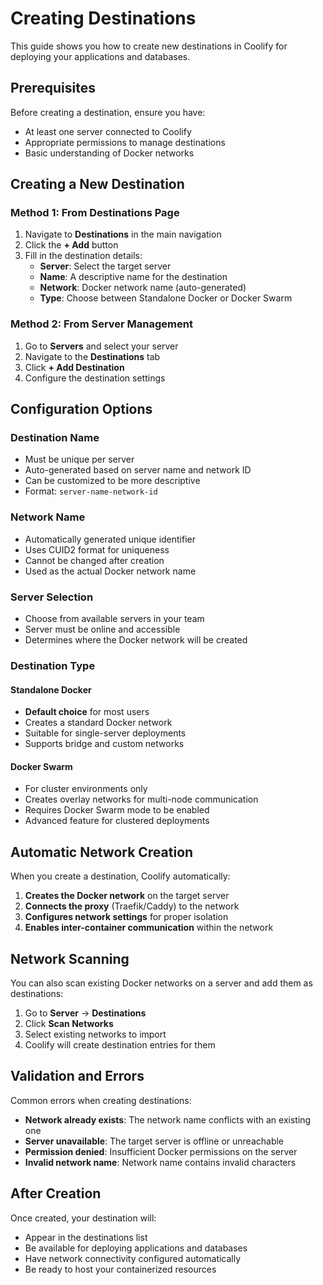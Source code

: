 # Creating Destinations

This guide shows you how to create new destinations in Coolify for deploying your applications and databases.

## Prerequisites

Before creating a destination, ensure you have:

- At least one server connected to Coolify
- Appropriate permissions to manage destinations
- Basic understanding of Docker networks

## Creating a New Destination

### Method 1: From Destinations Page

1. Navigate to **Destinations** in the main navigation
2. Click the **+ Add** button
3. Fill in the destination details:
   - **Server**: Select the target server
   - **Name**: A descriptive name for the destination
   - **Network**: Docker network name (auto-generated)
   - **Type**: Choose between Standalone Docker or Docker Swarm

<ZoomableImage src="/images/destinations/create-destination.webp" />

### Method 2: From Server Management

1. Go to **Servers** and select your server
2. Navigate to the **Destinations** tab
3. Click **+ Add Destination**
4. Configure the destination settings

## Configuration Options

### Destination Name

- Must be unique per server
- Auto-generated based on server name and network ID
- Can be customized to be more descriptive
- Format: `server-name-network-id`

### Network Name

- Automatically generated unique identifier
- Uses CUID2 format for uniqueness
- Cannot be changed after creation
- Used as the actual Docker network name

### Server Selection

- Choose from available servers in your team
- Server must be online and accessible
- Determines where the Docker network will be created

### Destination Type

#### Standalone Docker

- **Default choice** for most users
- Creates a standard Docker network
- Suitable for single-server deployments
- Supports bridge and custom networks

#### Docker Swarm

- For cluster environments only
- Creates overlay networks for multi-node communication
- Requires Docker Swarm mode to be enabled
- Advanced feature for clustered deployments

## Automatic Network Creation

When you create a destination, Coolify automatically:

1. **Creates the Docker network** on the target server
2. **Connects the proxy** (Traefik/Caddy) to the network
3. **Configures network settings** for proper isolation
4. **Enables inter-container communication** within the network

## Network Scanning

You can also scan existing Docker networks on a server and add them as destinations:

1. Go to **Server** → **Destinations**
2. Click **Scan Networks**
3. Select existing networks to import
4. Coolify will create destination entries for them

<ZoomableImage src="/images/destinations/scan-networks.webp" />

## Validation and Errors

Common errors when creating destinations:

- **Network already exists**: The network name conflicts with an existing one
- **Server unavailable**: The target server is offline or unreachable
- **Permission denied**: Insufficient Docker permissions on the server
- **Invalid network name**: Network name contains invalid characters

## After Creation

Once created, your destination will:

- Appear in the destinations list
- Be available for deploying applications and databases
- Have network connectivity configured automatically
- Be ready to host your containerized resources
